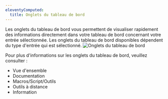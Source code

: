 ```yaml
---
eleventyComputed:
  title: Onglets du tableau de bord
---
```

Les onglets du tableau de bord vous permettent de visualiser rapidement des informations directement dans votre tableau de bord concernant votre entrée sélectionnée. Les onglets du tableau de bord disponibles dépendent du type d'entrée qui est sélectionné.
![Onglets du tableau de bord](https://cdnweb.devolutions.net/docs/docs_en_rdm_mac_clip6057.png)

Pour plus d'informations sur les onglets du tableau de bord, veuillez consulter :

* Vue d'ensemble
* Documentation
* Macros/Script/Outils
* Outils à distance
* Information
